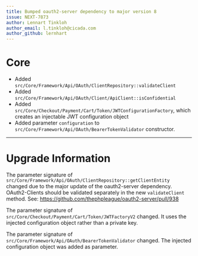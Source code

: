 ```yaml
---
title: Bumped oauth2-server dependency to major version 8
issue: NEXT-7873
author: Lennart Tinkloh
author_email: l.tinkloh@cicada.com 
author_github: lernhart
---
```

# Core
* Added `src/Core/Framework/Api/OAuth/ClientRepository::validateClient`
* Added `src/Core/Framework/Api/OAuth/Client/ApiClient::isConfidential`
* Added `src/Core/Checkout/Payment/Cart/Token/JWTConfigurationFactory`, which creates an injectable JWT configuration object
* Added parameter `configuration` to `src/Core/Framework/Api/OAuth/BearerTokenValidator` constructor.

___
# Upgrade Information
The parameter signature of `src/Core/Framework/Api/OAuth/ClientRepository::getClientEntity` changed due to the major update of the oauth2-server dependency.
OAuth2-Clients should be validated separately in the new `validateClient` method.
See: https://github.com/thephpleague/oauth2-server/pull/938

The parameter signature of `src/Core/Checkout/Payment/Cart/Token/JWTFactoryV2` changed.
It uses the injected configuration object rather than a private key.

The parameter signature of `src/Core/Framework/Api/OAuth/BearerTokenValidator` changed.
The injected configuration object was added as parameter.
